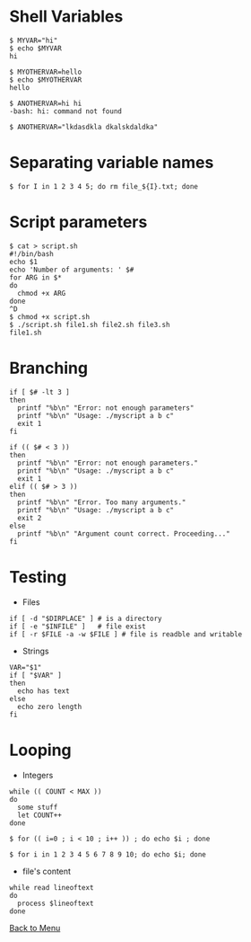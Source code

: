 # Shell Variables

~~~~ {.bash}
$ MYVAR="hi"
$ echo $MYVAR
hi

$ MYOTHERVAR=hello
$ echo $MYOTHERVAR
hello

$ ANOTHERVAR=hi hi
-bash: hi: command not found
 
$ ANOTHERVAR="lkdasdkla dkalskdaldka"
~~~~

# Separating variable names

~~~~ {.bash}
$ for I in 1 2 3 4 5; do rm file_${I}.txt; done
~~~~

# Script parameters

~~~~ {.bash}
$ cat > script.sh
#!/bin/bash
echo $1
echo 'Number of arguments: ' $#
for ARG in $*
do 
  chmod +x ARG
done
^D
$ chmod +x script.sh 
$ ./script.sh file1.sh file2.sh file3.sh
file1.sh
~~~~

# Branching

~~~~ {.bash}
if [ $# -lt 3 ]
then
  printf "%b\n" "Error: not enough parameters"
  printf "%b\n" "Usage: ./myscript a b c"
  exit 1
fi
~~~~

~~~~ {.bash}
if (( $# < 3 ))
then
  printf "%b\n" "Error: not enough parameters."
  printf "%b\n" "Usage: ./myscript a b c"
  exit 1
elif (( $# > 3 ))
then
  printf "%b\n" "Error. Too many arguments."
  printf "%b\n" "Usage: ./myscript a b c"
  exit 2
else
  printf "%b\n" "Argument count correct. Proceeding..."
fi
~~~~

# Testing

* Files

~~~~ {.bash}
if [ -d "$DIRPLACE" ] # is a directory
if [ -e "$INFILE" ]   # file exist
if [ -r $FILE -a -w $FILE ] # file is readble and writable
~~~~

* Strings

~~~~ {.bash}
VAR="$1"
if [ "$VAR" ]
then
  echo has text
else
  echo zero length
fi
~~~~

# Looping

* Integers

~~~~ {.bash}
while (( COUNT < MAX ))
do
  some stuff
  let COUNT++
done
~~~~


~~~~ {.bash}
$ for (( i=0 ; i < 10 ; i++ )) ; do echo $i ; done

$ for i in 1 2 3 4 5 6 7 8 9 10; do echo $i; done
~~~~

* file's content

~~~~ {.bash}
while read lineoftext
do
  process $lineoftext
done
~~~~

[Back to Menu](./menu.html#(2))